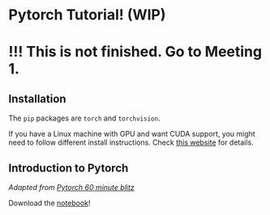 # Pytorch Tutorial! (WIP)

# !!! This is not finished. Go to Meeting 1.

## Installation

The `pip` packages are `torch` and `torchvision`.

If you have a Linux machine with GPU and want CUDA support, you might need to follow different install instructions. Check [this website](https://pytorch.org/get-started/locally/) for details.

## Introduction to Pytorch

_Adapted from [Pytorch 60 minute blitz](https://pytorch.org/tutorials/beginner/deep_learning_60min_blitz.html)_

Download the [notebook](resources/pytorch_tutorial/introduction.ipynb)!